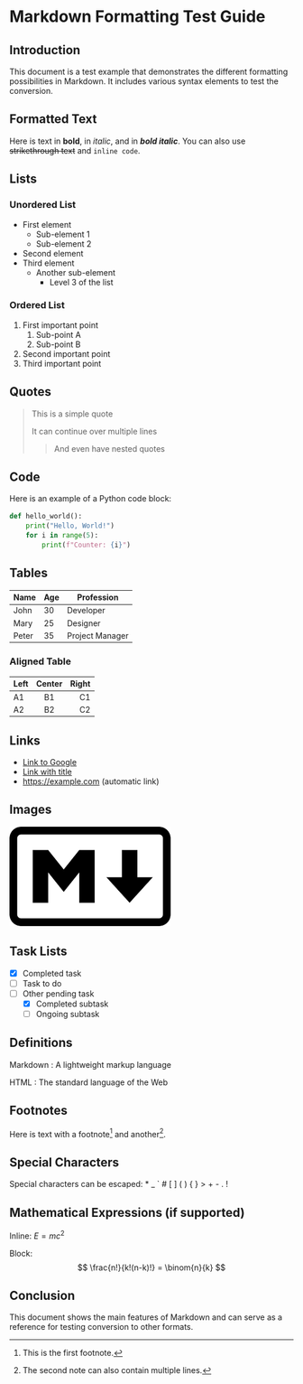 # Markdown Formatting Test Guide

## Introduction

This document is a test example that demonstrates the different formatting possibilities in Markdown. It includes various syntax elements to test the conversion.

## Formatted Text

Here is text in **bold**, in *italic*, and in ***bold italic***. You can also use ~~strikethrough text~~ and `inline code`.

## Lists

### Unordered List

* First element
  * Sub-element 1
  * Sub-element 2
* Second element
* Third element
  * Another sub-element
    * Level 3 of the list

### Ordered List

1. First important point
   1. Sub-point A
   2. Sub-point B
2. Second important point
3. Third important point

## Quotes

> This is a simple quote
> 
> It can continue over multiple lines
>> And even have nested quotes

## Code

Here is an example of a Python code block:

```python
def hello_world():
    print("Hello, World!")
    for i in range(5):
        print(f"Counter: {i}")
```

## Tables

| Name     | Age | Profession    |
|----------|-----|---------------|
| John     | 30  | Developer     |
| Mary     | 25  | Designer      |
| Peter    | 35  | Project Manager|

### Aligned Table

| Left   | Center | Right |
|:-------|:------:|------:|
| A1     | B1     | C1    |
| A2     | B2     | C2    |

## Links

- [Link to Google](https://www.google.com)
- [Link with title](https://www.wikipedia.org "Wikipedia")
- <https://example.com> (automatic link)

## Images

![Markdown Logo](img/markdown.png)

## Task Lists

- [x] Completed task
- [ ] Task to do
- [ ] Other pending task
  - [x] Completed subtask
  - [ ] Ongoing subtask

## Definitions

Markdown
: A lightweight markup language

HTML
: The standard language of the Web

## Footnotes

Here is text with a footnote[^1] and another[^2].

[^1]: This is the first footnote.
[^2]: The second note can also contain multiple lines.

## Special Characters

Special characters can be escaped: \* \_ \` \# \[ \] \( \) \{ \} \> \+ \- \. \!

## Mathematical Expressions (if supported)

Inline: $E = mc^2$

Block:
$$
\frac{n!}{k!(n-k)!} = \binom{n}{k}
$$

## Conclusion

This document shows the main features of Markdown and can serve as a reference for testing conversion to other formats.
